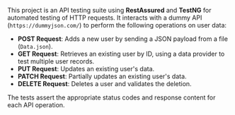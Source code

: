 This project is an API testing suite using **RestAssured** and **TestNG** for automated testing of HTTP requests. It interacts with a dummy API (`https://dummyjson.com/`) to perform the following operations on user data:

- **POST Request**: Adds a new user by sending a JSON payload from a file (`Data.json`).
- **GET Request**: Retrieves an existing user by ID, using a data provider to test multiple user records.
- **PUT Request**: Updates an existing user's data.
- **PATCH Request**: Partially updates an existing user's data.
- **DELETE Request**: Deletes a user and validates the deletion.

The tests assert the appropriate status codes and response content for each API operation.
